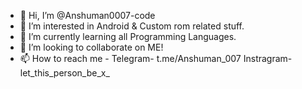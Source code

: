 - 👋 Hi, I’m @Anshuman0007-code
- 👀 I’m interested in Android & Custom rom related stuff.
- 🌱 I’m currently learning all Programming Languages.
- 💞️ I’m looking to collaborate on ME!
- 📫 How to reach me - Telegram- t.me/Anshuman_007 Instragram- let_this_person_be_x_ 

<!---
Anshuman0007-code/Anshuman0007-code is a ✨ special ✨ repository because its `README.md` (this file) appears on your GitHub profile.
You can click the Preview link to take a look at your changes.
--->
